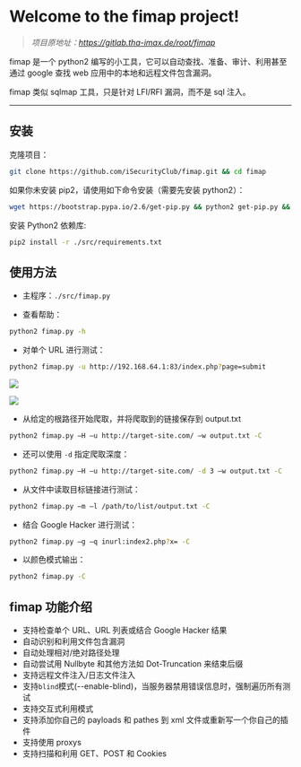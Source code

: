 # Welcome to the fimap project!

> _项目原地址：https://gitlab.tha-imax.de/root/fimap_

fimap 是一个 python2 编写的小工具，它可以自动查找、准备、审计、利用甚至通过 google 查找 web 应用中的本地和远程文件包含漏洞。

fimap 类似 sqlmap 工具，只是针对 LFI/RFI 漏洞，而不是 sql 注入。

---

## 安装

克隆项目：

```bash
git clone https://github.com/iSecurityClub/fimap.git && cd fimap
```

如果你未安装 pip2，请使用如下命令安装（需要先安装 python2）：

```bash
wget https://bootstrap.pypa.io/2.6/get-pip.py && python2 get-pip.py && rm get-pip.py
```

安装 Python2 依赖库:

```bash
pip2 install -r ./src/requirements.txt
```

## 使用方法

- 主程序：`./src/fimap.py`

- 查看帮助：

```bash
python2 fimap.py -h
```

- 对单个 URL 进行测试：

```bash
python2 fimap.py -u http://192.168.64.1:83/index.php?page=submit
```

![](https://isecurityclub-1253463441.cos.ap-chengdu.myqcloud.com/uPic/iShot2021-01-31%2016.47.17.png)

![](https://isecurityclub-1253463441.cos.ap-chengdu.myqcloud.com/uPic/1612082883224.jpg)

- 从给定的根路径开始爬取，并将爬取到的链接保存到 output.txt

```bash
python2 fimap.py –H –u http://target-site.com/ –w output.txt -C
```

- 还可以使用 `-d` 指定爬取深度：

```bash
python2 fimap.py –H –u http://target-site.com/ -d 3 –w output.txt -C
```

- 从文件中读取目标链接进行测试：

```bash
python2 fimap.py –m –l /path/to/list/output.txt -C
```
- 结合 Google Hacker 进行测试：
```bash
python2 fimap.py –g –q inurl:index2.php?x= -C
```
- 以颜色模式输出：
```bash
python2 fimap.py -C
```

## fimap 功能介绍

- 支持检查单个 URL、URL 列表或结合 Google Hacker 结果
- 自动识别和利用文件包含漏洞
- 自动处理相对/绝对路径处理
- 自动尝试用 Nullbyte 和其他方法如 Dot-Truncation 来结束后缀
- 支持远程文件注入/日志文件注入
- 支持`blind`模式(--enable-blind)，当服务器禁用错误信息时，强制遍历所有测试
- 支持交互式利用模式
- 支持添加你自己的 payloads 和 pathes 到 xml 文件或重新写一个你自己的插件
- 支持使用 proxys
- 支持扫描和利用 GET、POST 和 Cookies


